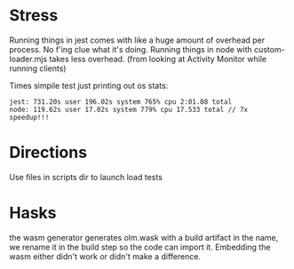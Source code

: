 # Stress

Running things in jest comes with like a huge amount of overhead per process. No f'ing clue what it's doing. Running things in node with custom-loader.mjs takes less overhead. (from looking at Activity Monitor while running clients)

Times simpile test just printing out os stats:

```
jest: 731.20s user 196.02s system 765% cpu 2:01.08 total
node: 119.62s user 17.02s system 779% cpu 17.533 total // 7x speedup!!!
```

# Directions

Use files in scripts dir to launch load tests

# Hasks

the wasm generator generates olm.wask with a build artifact in the name, we rename it in the build step so the code can import it. Embedding the wasm either didn't work or didn't make a difference.
